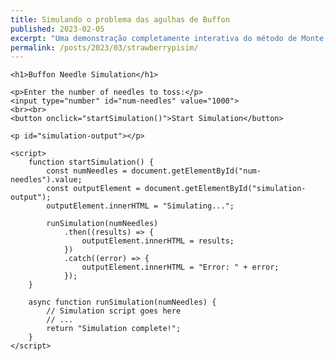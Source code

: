 ```yaml
---
title: Simulando o problema das agulhas de Buffon
published: 2023-02-05
excerpt: "Uma demonstração completamente interativa do método de Monte Carlo"
permalink: /posts/2023/03/strawberrypisim/ 
---
```

<html>
<head>
	<script src="https://cdn.jsdelivr.net/npm/@tensorflow/tfjs@3.9.0/dist/tf.min.js"></script>
	<script src="https://cdn.jsdelivr.net/npm/@tensorflow-models/knn-classifier@3.4.0/dist/knn-classifier.min.js"></script>
	<script src="https://cdn.jsdelivr.net/npm/@tensorflow-models/mobilenet@2.0.4/dist/mobilenet.min.js"></script>
	<script src="https://cdn.jsdelivr.net/npm/@tensorflow-models/body-pix@2.1.0/dist/body-pix.min.js"></script>
  <script src="simulation.py"></script>
</head>
<body>

	<h1>Buffon Needle Simulation</h1>

	<p>Enter the number of needles to toss:</p>
	<input type="number" id="num-needles" value="1000">
	<br><br>
	<button onclick="startSimulation()">Start Simulation</button>
	
	<p id="simulation-output"></p>

	<script>
		function startSimulation() {
			const numNeedles = document.getElementById("num-needles").value;
			const outputElement = document.getElementById("simulation-output");
			outputElement.innerHTML = "Simulating...";

			runSimulation(numNeedles)
				.then((results) => {
					outputElement.innerHTML = results;
				})
				.catch((error) => {
					outputElement.innerHTML = "Error: " + error;
				});
		}

		async function runSimulation(numNeedles) {
			// Simulation script goes here
			// ...
			return "Simulation complete!";
		}
	</script>

</body>
</html>
